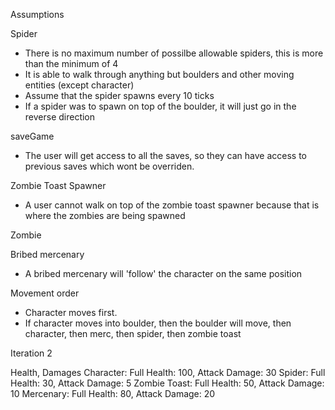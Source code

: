 Assumptions

Spider

- There is no maximum number of possilbe allowable spiders, this is more than the minimum of 4
- It is able to walk through anything but boulders and other moving entities (except character)
- Assume that the spider spawns every 10 ticks
- If a spider was to spawn on top of the boulder, it will just go in the reverse direction

saveGame

- The user will get access to all the saves, so they can have access to previous saves which wont be overriden.

Zombie Toast Spawner

- A user cannot walk on top of the zombie toast spawner because that is where the zombies are being spawned

Zombie

Bribed mercenary

- A bribed mercenary will 'follow' the character on the same position

Movement order

- Character moves first.
- If character moves into boulder, then the boulder will move, then character, then merc, then spider, then zombie toast

Iteration 2

Health, Damages
Character: Full Health: 100, Attack Damage: 30
Spider: Full Health: 30, Attack Damage: 5
Zombie Toast: Full Health: 50, Attack Damage: 10
Mercenary: Full Health: 80, Attack Damage: 20
